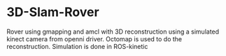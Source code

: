 # 3D-Slam-Rover
Rover using gmapping and amcl with 3D reconstruction using a simulated kinect camera from openni driver. Octomap is used to do the reconstruction. Simulation is done in ROS-kinetic
